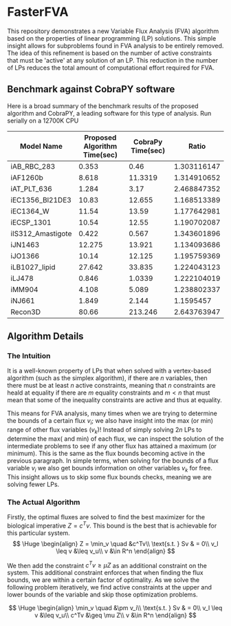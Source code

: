 # FasterFVA

This repository demonstrates a new Variable Flux Analysis (FVA) algorithm based on the properties of linear programming (LP) solutions. This simple insight allows for subproblems found in FVA analysis to be entirely removed. The idea of this refinement is based on the number of active constraints that must be 'active' at any solution of an LP. This reduction in the number of LPs reduces the total amount of computational effort required for FVA.

## Benchmark against CobraPY software

Here is a broad summary of the benchmark results of the proposed algorithm and CobraPY, a leading software for this type of analysis. Run serially on a 12700K CPU

| Model Name         | Proposed Algorithm Time(sec) | CobraPy Time(sec) | Ratio       |
|--------------------|------------------------------|-------------------|-------------|
| iAB_RBC_283        | 0.353                        | 0.46              | 1.303116147 |
| iAF1260b           | 8.618                        | 11.3319           | 1.314910652 |
| iAT_PLT_636        | 1.284                        | 3.17              | 2.468847352 |
| iEC1356_Bl21DE3    | 10.83                        | 12.655            | 1.168513389 |
| iEC1364_W          | 11.54                        | 13.59             | 1.177642981 |
| iECSP_1301         | 10.54                        | 12.55             | 1.190702087 |
| iIS312_Amastigote  | 0.422                        | 0.567             | 1.343601896 |
| iJN1463            | 12.275                       | 13.921            | 1.134093686 |
| iJO1366            | 10.14                        | 12.125            | 1.195759369 |
| iLB1027_lipid      | 27.642                       | 33.835            | 1.224043123 |
| iLJ478             | 0.846                        | 1.0339            | 1.222104019 |
| iMM904             | 4.108                        | 5.089             | 1.238802337 |
| iNJ661             | 1.849                        | 2.144             |   1.1595457 |
| Recon3D            | 80.66                        | 213.246           | 2.643763947 |


## Algorithm Details

### The Intuition

It is a well-known property of LPs that when solved with a vertex-based algorithm (such as the simplex algorithm), if there are $n$ variables, then there must be at least $n$ active constraints, meaning that $n$ constraints are heald at equality if there are $m$ equality constraints and $m < n$ that must mean that some of the inequality constraints are active and thus at equality. 

This means for FVA analysis, many times when we are trying to determine the bounds of a certain flux $v_i$; we also have insight into the max (or min) range of other flux variables ($v_k$)! Instead of simply solving $2n$ LPs to determine the max( and min) of each flux, we can inspect the solution of the intermediate problems to see if any other flux has attained a maximum (or minimum). This is the same as the flux bounds becoming active in the previous paragraph. In simple terms, when solving for the bounds of a flux variable $v_i$ we also get bounds information on other variables $v_k$ for free. This insight allows us to skip some flux bounds checks, meaning we are solving fewer LPs.

### The Actual Algorithm

Firstly, the optimal fluxes are solved to find the best maximizer for the biological imperative $Z = c^Tv$. This bound is the best that is achievable for this particular system.
$$
\Huge
\begin{align}
        Z = \min_v \quad &c^Tv\\
        \text{s.t. } Sv & = 0\\
        v_l \leq v &\leq v_u\\
        v &\in R^n
\end{align}
$$

We then add the constraint $c^Tv\geq\mu Z$ as an additional constraint on the system. This additional constraint enforces that when finding the flux bounds, we are within a certain factor of optimality. As we solve the following problem iteratively, we find active constraints at the upper and lower bounds of the variable and skip those optimization problems.

$$
\Huge
\begin{align}
        \min_v \quad &\pm v_i\\
        \text{s.t. } Sv & = 0\\
        v_l \leq v &\leq v_u\\
        c^Tv &\geq \mu Z\\
        v &\in R^n
\end{align}
$$
